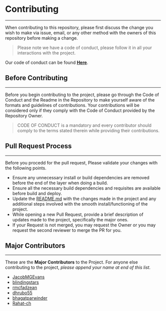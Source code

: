 # **Contributing**
----------------------------
When contributing to this repository, please first discuss the change you wish to make via issue, email, or any other method with the owners of this repository before making a change.

> Please note we have a code of conduct, please follow it in all your interactions with the project.

Our code of conduct can be found [**Here**](https://github.com/lake-county-tech-meetup/website/blob/master/CODE_OF_CONDUCT.md).

## **Before Contributing**
----------------------------
Before you begin contributing to the project, please go through the Code of Conduct and the Readme in the Repository to make yourself aware of the formats and guidelines of contributions. Your contributions will be considered only if they comply with the Code of Conduct provided by the Repository Owner.

> CODE OF CONDUCT is a mandatory and every contributor should comply to the terms stated therein while providing their contributions.

## **Pull Request Process**
----------------------------
Before you procedd for the pull request, Please validate your changes with the following points.
+ Ensure any unnecessary install or build dependencies are removed before the end of the layer when doing a build.
+ Ensure all the necessary build dependencies and requisites are available before build and deploy.
+ Update the [README.md](https://github.com/lake-county-tech-meetup/website/blob/master/README.md) with the changes made in the project and any additional steps involved with the smooth install/functioning of the project.
+ While opening a new Pull Request, provide a brief description of updates made to the project, specifically the major ones.
+ If your Request is not merged, you may request the Owner or you may request the second reviewer to merge the PR for you.

## **Major Contributors**
----------------------------
These are the **Major Contributors** to the Project. For anyone else contributing to the project, *please append your name at end of this list.*

+ [JacobMGEvans](https://github.com/JacobMGEvans)
+ [blindingstars](https://github.com/blindingstars)
+ [rmcfadzean](https://github.com/rmcfadzean)
+ [dhrubo55](https://github.com/dhrubo55)
+ [bhagatparwinder](https://github.com/bhagatparwinder)
+ [Rahat-ch](https://github.com/Rahat-ch)
